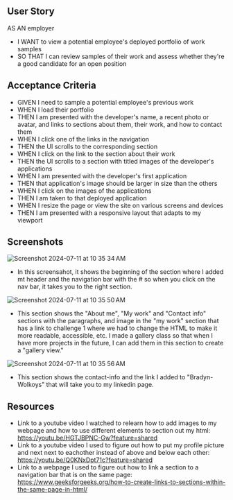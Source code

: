 ## User Story

AS AN employer
- I WANT to view a potential employee's deployed portfolio of work samples
- SO THAT I can review samples of their work and assess whether they're a good candidate for an open position

## Acceptance Criteria

- GIVEN I need to sample a potential employee's previous work
- WHEN I load their portfolio
- THEN I am presented with the developer's name, a recent photo or avatar, and links to sections about them, their work, and how to contact them
- WHEN I click one of the links in the navigation
- THEN the UI scrolls to the corresponding section
- WHEN I click on the link to the section about their work
- THEN the UI scrolls to a section with titled images of the developer's applications
- WHEN I am presented with the developer's first application
- THEN that application's image should be larger in size than the others
- WHEN I click on the images of the applications
- THEN I am taken to that deployed application
- WHEN I resize the page or view the site on various screens and devices
- THEN I am presented with a responsive layout that adapts to my viewport

## Screenshots
![Screenshot 2024-07-11 at 10 35 34 AM](https://github.com/bwolkoys/Module2Challenge/assets/172542684/986f022a-40d6-4699-bfd9-73110d0ace40) 
- In this screensahot, it shows the beginning of the <body> section where I added mt header and the navigation bar with the # so when you click on the nav bar, it takes you to the right section.

![Screenshot 2024-07-11 at 10 35 50 AM](https://github.com/bwolkoys/Module2Challenge/assets/172542684/e863714b-d4b2-42c4-8315-ef22d84d3880)
- This section shows the "About me", "My work" and "Contact info" sections with the paragraphs, and image in the "my work" section that has a link to challenge 1 where we had to change the HTML to make it more readable, accessible, etc. I made a gallery class so that when I have more projects in the future, I can add them in this section to create a "gallery view."

![Screenshot 2024-07-11 at 10 35 56 AM](https://github.com/bwolkoys/Module2Challenge/assets/172542684/03771bf4-e97e-408e-b962-993e3379fd47)
- This section shows the contact-info and the link I added to "Bradyn-Wolkoys" that will take you to my linkedin page.


## Resources
- Link to a youtube video I watched to relearn how to add images to my webpage and how to use different elements to section out my html: https://youtu.be/HGTJBPNC-Gw?feature=shared 
- Link to a youtube video I used to figure out how to put my profile picture and next next to eachother instead of above and below each other: https://youtu.be/Q0KNxDpt71c?feature=shared 
- Link to a webpage I used to figure out how to link a section to a navigation bar that is on the same page: https://www.geeksforgeeks.org/how-to-create-links-to-sections-within-the-same-page-in-html/ 